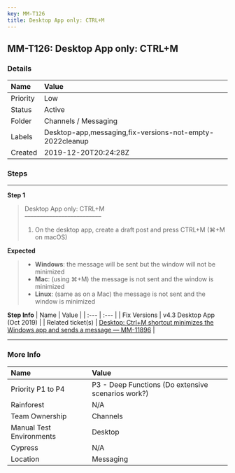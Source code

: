 ```yaml
---
key: MM-T126
title: Desktop App only: CTRL+M
---
```


## MM-T126: Desktop App only: CTRL+M

### Details

| Name     | Value                                                    |
| :------- | :------------------------------------------------------- |
| Priority | Low                                                      |
| Status   | Active                                                   |
| Folder   | Channels / Messaging                                     |
| Labels   | Desktop-app,messaging,fix-versions-not-empty-2022cleanup |
| Created  | 2019-12-20T20:24:28Z                                     |

### Steps

<hr/>

**Step 1**

> <article>Desktop App only: CTRL+M<br>–––––––––––––––––––––––––<ol><li>On the desktop app, create a draft post and press CTRL+M (⌘+M on macOS)</li></ol></article>

**Expected**

> <article><ul><li><strong>Windows</strong>: the message will be sent but the window will not be minimized</li><li><strong>Mac</strong>: (using ⌘+M) the message is not sent and the window is minimized</li><li><strong>Linux</strong>: (same as on a Mac) the message is not sent and the window is minimized</li></ul></article>

**Step Info**
| Name | Value |
| :--- | :--- |
| Fix Versions | v4.3 Desktop App (Oct 2019) |
| Related ticket(s) | <a href="https://mattermost.atlassian.net/browse/MM-11896">Desktop: Ctrl+M shortcut minimizes the Windows app and sends a message — MM-11896</a> |

<hr/>

### More Info

| Name                     | Value                                              |
| :----------------------- | :------------------------------------------------- |
| Priority P1 to P4        | P3 - Deep Functions (Do extensive scenarios work?) |
| Rainforest               | N/A                                                |
| Team Ownership           | Channels                                           |
| Manual Test Environments | Desktop                                            |
| Cypress                  | N/A                                                |
| Location                 | Messaging                                          |
